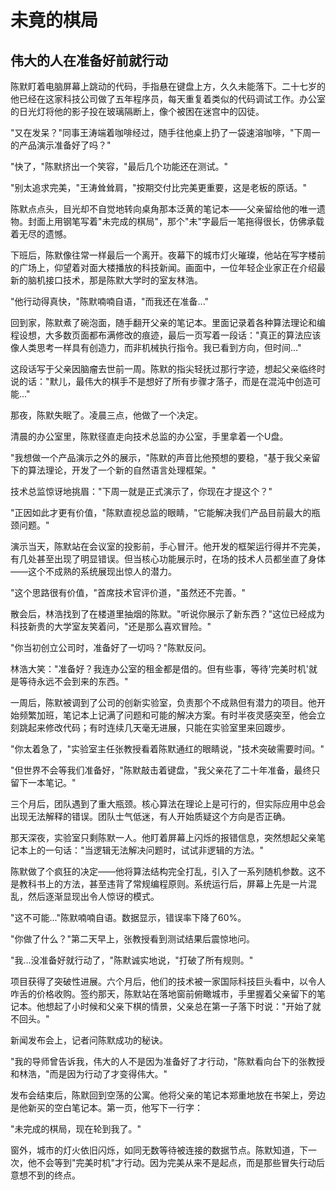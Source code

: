 # 未竟的棋局

## 伟大的人在准备好前就行动

陈默盯着电脑屏幕上跳动的代码，手指悬在键盘上方，久久未能落下。二十七岁的他已经在这家科技公司做了五年程序员，每天重复着类似的代码调试工作。办公室的日光灯将他的影子投在玻璃隔断上，像个被困在迷宫中的囚徒。

"又在发呆？"同事王涛端着咖啡经过，随手往他桌上扔了一袋速溶咖啡，"下周一的产品演示准备好了吗？"

"快了，"陈默挤出一个笑容，"最后几个功能还在测试。"

"别太追求完美，"王涛耸耸肩，"按期交付比完美更重要，这是老板的原话。"

陈默点点头，目光却不自觉地转向桌角那本泛黄的笔记本——父亲留给他的唯一遗物。封面上用钢笔写着"未完成的棋局"，那个"未"字最后一笔拖得很长，仿佛承载着无尽的遗憾。

下班后，陈默像往常一样最后一个离开。夜幕下的城市灯火璀璨，他站在写字楼前的广场上，仰望着对面大楼播放的科技新闻。画面中，一位年轻企业家正在介绍最新的脑机接口技术，那是陈默大学时的室友林浩。

"他行动得真快，"陈默喃喃自语，"而我还在准备..."

回到家，陈默煮了碗泡面，随手翻开父亲的笔记本。里面记录着各种算法理论和编程设想，大多数页面都布满修改的痕迹，最后一页写着一段话："真正的算法应该像人类思考一样具有创造力，而非机械执行指令。我已看到方向，但时间..."

这段话写于父亲因脑瘤去世前一周。陈默的指尖轻抚过那行字迹，想起父亲临终时说的话："默儿，最伟大的棋手不是想好了所有步骤才落子，而是在混沌中创造可能..."

那夜，陈默失眠了。凌晨三点，他做了一个决定。

清晨的办公室里，陈默径直走向技术总监的办公室，手里拿着一个U盘。

"我想做一个产品演示之外的展示，"陈默的声音比他预想的要稳，"基于我父亲留下的算法理论，开发了一个新的自然语言处理框架。"

技术总监惊讶地挑眉："下周一就是正式演示了，你现在才提这个？"

"正因如此才更有价值，"陈默直视总监的眼睛，"它能解决我们产品目前最大的瓶颈问题。"

演示当天，陈默站在会议室的投影前，手心冒汗。他开发的框架运行得并不完美，有几处甚至出现了明显错误。但当核心功能展示时，在场的技术人员都坐直了身体——这个不成熟的系统展现出惊人的潜力。

"这个思路很有价值，"首席技术官评价道，"虽然还不完善。"

散会后，林浩找到了在楼道里抽烟的陈默。"听说你展示了新东西？"这位已经成为科技新贵的大学室友笑着问，"还是那么喜欢冒险。"

"你当初创立公司时，准备好了一切吗？"陈默反问。

林浩大笑："准备好？我连办公室的租金都是借的。但有些事，等待'完美时机'就是等待永远不会到来的东西。"

一周后，陈默被调到了公司的创新实验室，负责那个不成熟但有潜力的项目。他开始频繁加班，笔记本上记满了问题和可能的解决方案。有时半夜灵感突至，他会立刻跳起来修改代码；有时连续几天毫无进展，只能在实验室里来回踱步。

"你太着急了，"实验室主任张教授看着陈默通红的眼睛说，"技术突破需要时间。"

"但世界不会等我们准备好，"陈默敲击着键盘，"我父亲花了二十年准备，最终只留下一本笔记。"

三个月后，团队遇到了重大瓶颈。核心算法在理论上是可行的，但实际应用中总会出现无法解释的错误。团队士气低迷，有人开始质疑这个方向是否正确。

那天深夜，实验室只剩陈默一人。他盯着屏幕上闪烁的报错信息，突然想起父亲笔记本上的一句话："当逻辑无法解决问题时，试试非逻辑的方法。"

陈默做了个疯狂的决定——他将算法结构完全打乱，引入了一系列随机参数。这不是教科书上的方法，甚至违背了常规编程原则。系统运行后，屏幕上先是一片混乱，然后逐渐显现出令人惊讶的模式。

"这不可能..."陈默喃喃自语。数据显示，错误率下降了60%。

"你做了什么？"第二天早上，张教授看到测试结果后震惊地问。

"我...没准备好就行动了，"陈默诚实地说，"打破了所有规则。"

项目获得了突破性进展。六个月后，他们的技术被一家国际科技巨头看中，以令人咋舌的价格收购。签约那天，陈默站在落地窗前俯瞰城市，手里握着父亲留下的笔记本。他想起了小时候和父亲下棋的情景，父亲总在第一子落下时说："开始了就不回头。"

新闻发布会上，记者问陈默成功的秘诀。

"我的导师曾告诉我，伟大的人不是因为准备好了才行动，"陈默看向台下的张教授和林浩，"而是因为行动了才变得伟大。"

发布会结束后，陈默回到空荡的公寓。他将父亲的笔记本郑重地放在书架上，旁边是他新买的空白笔记本。第一页，他写下一行字：

"未完成的棋局，现在轮到我了。"

窗外，城市的灯火依旧闪烁，如同无数等待被连接的数据节点。陈默知道，下一次，他不会等到"完美时机"才行动。因为完美从来不是起点，而是那些冒失行动后意想不到的终点。